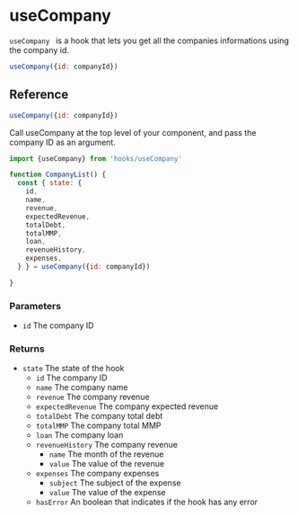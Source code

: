 # useCompany
`useCompany ` is a hook that lets you get all the companies informations using the company id.

```jsx
useCompany({id: companyId})
```

## Reference
```jsx
useCompany({id: companyId})
```
Call useCompany at the top level of your component, and pass the company ID as an argument.
```jsx
import {useCompany} from 'hooks/useCompany'

function CompanyList() {
  const { state: {
    id,
    name,
    revenue,
    expectedRevenue,
    totalDebt,
    totalMMP,
    loan,
    revenueHistory,
    expenses,
  } } = useCompany({id: companyId})

}

```
### Parameters
- `id` The company ID

### Returns
- `state` The state of the hook
  - `id` The company ID
  - `name` The company name
  - `revenue` The company revenue
  - `expectedRevenue` The company expected revenue
  - `totalDebt` The company total debt
  - `totalMMP` The company total MMP
  - `loan` The company loan
  - `revenueHistory` The company revenue 
    - `name` The month of the revenue
    - `value` The value of the revenue
  - `expenses` The company expenses
    - `subject` The subject of the expense
    - `value` The value of the expense
  - `hasError` An boolean that indicates if the hook has any error
